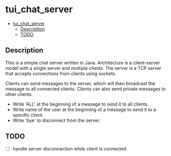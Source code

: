 # tui_chat_server

- [tui\_chat\_server](#tui_chat_server)
  - [Description](#description)
  - [TODO](#todo)
## Description

This is a simple chat server written in Java. Architecture is a client-server model with a single server and multiple clients. The server is a TCP server that accepts connections from clients using sockets.

Clients can send messages to the server, which will then broadcast the message to all connected clients. Clients can also send private messages to other clients.

- Write 'ALL' at the beginning of a message to send it to all clients. 
- Write name of the user at the beginning of a message to send it to a specific client. 
- Write 'bye' to disconnect from the server.


## TODO
- [ ] handle server disconnection while client is connected
